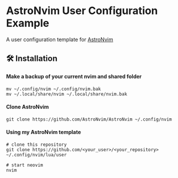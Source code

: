 # AstroNvim User Configuration Example

A user configuration template for
[AstroNvim](https://github.com/AstroNvim/AstroNvim)

## 🛠️ Installation

#### Make a backup of your current nvim and shared folder

```shell
mv ~/.config/nvim ~/.config/nvim.bak
mv ~/.local/share/nvim ~/.local/share/nvim.bak
```

#### Clone AstroNvim

```shell
git clone https://github.com/AstroNvim/AstroNvim ~/.config/nvim
```

#### Using my AstroNvim template

```shell
# clone this repository
git clone https://github.com/<your_user>/<your_repository> ~/.config/nvim/lua/user

# start neovim
nvim
```

